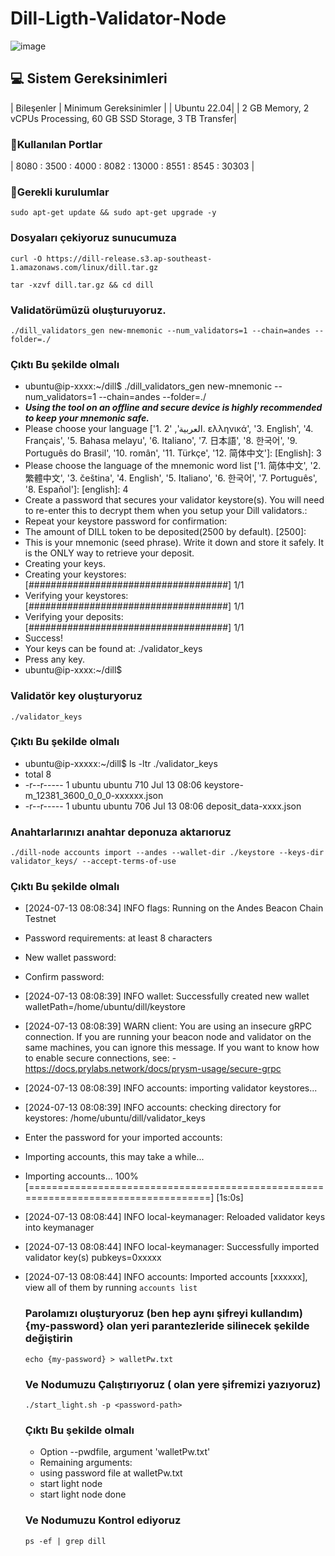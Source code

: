 # Dill-Ligth-Validator-Node
![image](https://github.com/user-attachments/assets/94e0ba96-7db4-44db-88b3-577651358207)


## 💻 Sistem Gereksinimleri
| Bileşenler | Minimum Gereksinimler |
| Ubuntu 22.04|
| 2 GB Memory, 2 vCPUs Processing, 60 GB SSD Storage, 3 TB Transfer|

### 🚧Kullanılan Portlar
| 8080 : 3500 : 4000 : 8082 : 13000 : 8551 : 8545 : 30303 | 

### 🚧Gerekli kurulumlar
```
sudo apt-get update && sudo apt-get upgrade -y
```

### Dosyaları çekiyoruz sunucumuza
```
curl -O https://dill-release.s3.ap-southeast-1.amazonaws.com/linux/dill.tar.gz
```

```
tar -xzvf dill.tar.gz && cd dill
```

### Validatörümüzü oluşturuyoruz.
```
./dill_validators_gen new-mnemonic --num_validators=1 --chain=andes --folder=./
```

 ### Çıktı Bu şekilde olmalı
- ubuntu@ip-xxxx:~/dill$ ./dill_validators_gen new-mnemonic --num_validators=1 --chain=andes --folder=./
- ***Using the tool on an offline and secure device is highly recommended to keep your mnemonic safe.***
- Please choose your language ['1. العربية', '2. ελληνικά', '3. English', '4. Français', '5. Bahasa melayu', '6. Italiano', '7. 日本語', '8. 한국어', '9. Português do Brasil', '10. român', '11. Türkçe', '12. 简体中文']:  [English]: 3
- Please choose the language of the mnemonic word list ['1. 简体中文', '2. 繁體中文', '3. čeština', '4. English', '5. Italiano', '6. 한국어', '7. Português', '8. Español']:  [english]: 4
- Create a password that secures your validator keystore(s). You will need to re-enter this to decrypt them when you setup your Dill validators.:
- Repeat your keystore password for confirmation:
- The amount of DILL token to be deposited(2500 by default). [2500]:
- This is your mnemonic (seed phrase). Write it down and store it safely. It is the ONLY way to retrieve your deposit.
- Creating your keys.
- Creating your keystores:	  [####################################]  1/1
- Verifying your keystores:	  [####################################]  1/1
- Verifying your deposits:	  [####################################]  1/1
- Success!
- Your keys can be found at: ./validator_keys
- Press any key.
- ubuntu@ip-xxxx:~/dill$


### Validatör key oluşturyoruz
```
./validator_keys
```
### Çıktı Bu şekilde olmalı
- ubuntu@ip-xxxxx:~/dill$ ls -ltr ./validator_keys
- total 8
- -r--r----- 1 ubuntu ubuntu 710 Jul 13 08:06 keystore-m_12381_3600_0_0_0-xxxxxx.json
- -r--r----- 1 ubuntu ubuntu 706 Jul 13 08:06 deposit_data-xxxx.json

### Anahtarlarınızı anahtar deponuza aktarıoruz
```
./dill-node accounts import --andes --wallet-dir ./keystore --keys-dir validator_keys/ --accept-terms-of-use
```
### Çıktı Bu şekilde olmalı
- [2024-07-13 08:08:34]  INFO flags: Running on the Andes Beacon Chain Testnet
- Password requirements: at least 8 characters
- New wallet password:
- Confirm password:
- [2024-07-13 08:08:39]  INFO wallet: Successfully created new wallet walletPath=/home/ubuntu/dill/keystore
- [2024-07-13 08:08:39]  WARN client: You are using an insecure gRPC connection. If you are running your beacon node and validator on the same machines, you can ignore this message. If you want to know how to enable secure connections, see: - https://docs.prylabs.network/docs/prysm-usage/secure-grpc
- [2024-07-13 08:08:39]  INFO accounts: importing validator keystores...
- [2024-07-13 08:08:39]  INFO accounts: checking directory for keystores: /home/ubuntu/dill/validator_keys
- Enter the password for your imported accounts:
- Importing accounts, this may take a while...
- Importing accounts... 100% [===================================================================================]  [1s:0s]
- [2024-07-13 08:08:44]  INFO local-keymanager: Reloaded validator keys into keymanager
- [2024-07-13 08:08:44]  INFO local-keymanager: Successfully imported validator key(s) pubkeys=0xxxxx
- [2024-07-13 08:08:44]  INFO accounts: Imported accounts [xxxxxx], view all of them by running `accounts list`

  ### Parolamızı oluşturyoruz (ben hep aynı şifreyi kullandım) {my-password} olan yeri parantezleride silinecek şekilde değiştirin
  ```
  echo {my-password} > walletPw.txt
  ```

  ### Ve Nodumuzu Çalıştırıyoruz (<password-path> olan yere şifremizi yazıyoruz)
  ```
  ./start_light.sh -p <password-path>
  ```

  ### Çıktı Bu şekilde olmalı
  - Option --pwdfile, argument 'walletPw.txt'
  - Remaining arguments:
  - using password file at walletPw.txt
  - start light node
  - start light node done

  ### Ve Nodumuzu Kontrol ediyoruz
  ```
  ps -ef | grep dill
  ```





